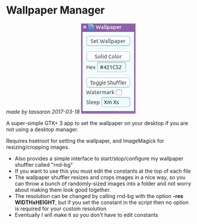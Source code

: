 Wallpaper Manager
==============
*made by tassaron 2017-03-18*
![Screenshot](/screenshot.png?raw=true)

A super-simple GTK+ 3 app to set the wallpaper on your desktop if you are not using a desktop manager.

Requires hsetroot for setting the wallpaper, and ImageMagick for resizing/cropping images.

- Also provides a simple interface to start/stop/configure my wallpaper shuffler called "rnd-bg"
- If you want to use this you must edit the constants at the top of each file
- The wallpaper shuffler resizes and crops images in a nice way, so you can throw a bunch of randomly-sized images into a folder and not worry about making them look good together.
- The resolution can be changed by calling rnd-bg with the option **-res WIDTHxHEIGHT**, but if you set the constant in the script then no option is required for your custom resolution
- Eventually I will make it so you don't have to edit constants
